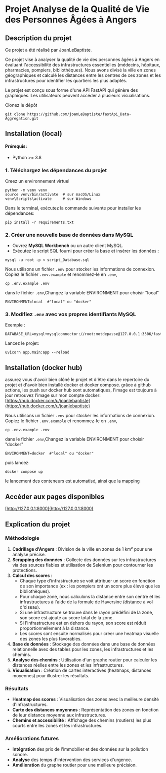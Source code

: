 # Projet Analyse de la Qualité de Vie des Personnes Âgées à Angers

## Description du projet
Ce projet a été réalisé par JoanLeBaptiste. 

Ce projet vise à analyser la qualité de vie des personnes âgées à Angers en évaluant l'accessibilité des infrastructures essentielles (médecins, hôpitaux, pharmacies, pompiers, bibliothèques). 
Nous avons divisé la ville en zones géographiques et calculé les distances entre les centres de ces zones et les infrastructures pour identifier les quartiers les plus adaptés.

Le projet est conçu sous forme d'une API FastAPI qui génère des graphiques. Les utilisateurs peuvent accéder à plusieurs visualisations.

Clonez le dépôt
```
git clone https://github.com/joanLeBaptiste/fastApi_Data-Aggregation.git
```

## Installation (local)


#### Prérequis:
- Python >= 3.8

### 1. Téléchargez les dépendances du projet

Creez un environnement virtuel
```
python -m venv venv
source venv/bin/activate  # sur macOS/Linux
venv\Scripts\activate     # sur Windows
```
Dans le terminal, exécutez la commande suivante pour installer les dépendances:

```
pip install -r requirements.txt
```
### 2. **Créer une nouvelle base de données dans MySQL**  
   - Ouvrez **MySQL Workbench** ou un autre client MySQL.
   - Exécutez le script SQL fourni pour créer la base et insérer les données :
```
mysql -u root -p < script_Database.sql
```
Nous utilisons un fichier `.env` pour stocker les informations de connexion.
Copiez le fichier `.env.example` et renommez-le en `.env`, 
```
cp .env.example .env
```
dans le fichier ```.env```,Changez la variable ENVIRONMENT pour choisir "local"
```
ENVIRONMENT=local  #"local" ou "docker"
```
### 3. **Modifiez `.env` avec vos propres identifiants MySQL**  
   Exemple :
```
DATABASE_URL=mysql+mysqlconnector://root:motdepasse@127.0.0.1:3306/fastapiproject
```
Lancez le projet:
```
uvicorn app.main:app --reload
```



## Installation (docker hub)
assurez vous d'avoir bien clôné le projet et d'être dans le repertoire du projet
et d'avoir bien installé docker et docker compose.
grâce à github actions, les push sur docker hub sont automatiques, l'image est toujours à jour
retrouvez l'image sur mon compte docker: [https://hub.docker.com/u/joanlebaptiste](https://hub.docker.com/u/joanlebaptiste) 

Nous utilisons un fichier `.env` pour stocker les informations de connexion.
Copiez le fichier `.env.example` et renommez-le en `.env`, 
```
cp .env.example .env
```
dans le fichier ```.env```,Changez la variable ENVIRONMENT pour choisir "docker"
```
ENVIRONMENT=docker  #"local" ou "docker"
```
puis lancez:

```
docker compose up
```
le lancement des conteneurs est automatisé, ainsi que la mapping
## Accéder aux pages disponibles

   [http://127.0.0.1:8000](http://127.0.0.1:8000)


## Explication du projet

### Méthodologie

1. **Cadrillage d'Angers** : Division de la ville en zones de 1 km² pour une analyse précise.
2. **Scrapping des données** : Collecte des données sur les infrastructures via des sources fiables et utilisation de Selenium pour contourner les protections.
3. **Calcul des scores** :  
   - Chaque type d'infrastructure se voit attribuer un score en fonction de son importance (ex : les pompiers ont un score plus élevé que les bibliothèques).  
   - Pour chaque zone, nous calculons la distance entre son centre et les infrastructures à l'aide de la formule de Haversine (distance à vol d'oiseau).  
   - Si une infrastructure se trouve dans le rayon prédéfini de la zone, son score est ajouté au score total de la zone.  
   - Si l'infrastructure est en dehors du rayon, son score est réduit proportionnellement à la distance.  
   - Les scores sont ensuite normalisés pour créer une heatmap visuelle des zones les plus favorables.
4. **Base de données** : Stockage des données dans une base de données relationnelle avec des tables pour les zones, les infrastructures et les chemins.
5. **Analyse des chemins** : Utilisation d'un graphe routier pour calculer les distances réelles entre les zones et les infrastructures.
6. **Visualisation** : Création de cartes interactives (heatmaps, distances moyennes) pour illustrer les résultats.

### Résultats

- **Heatmap des scores** : Visualisation des zones avec la meilleure densité d'infrastructures.
- **Carte des distances moyennes** : Représentation des zones en fonction de leur distance moyenne aux infrastructures.
- **Chemins et accessibilité** : Affichage des chemins (routiers) les plus courts entre les zones et les infrastructures.

### Améliorations futures
- **Intégration** des prix de l'immobilier et des données sur la pollution sonore.
- **Analyse** des temps d'intervention des services d'urgence.
- **Amélioration** du graphe routier pour une meilleure précision.




